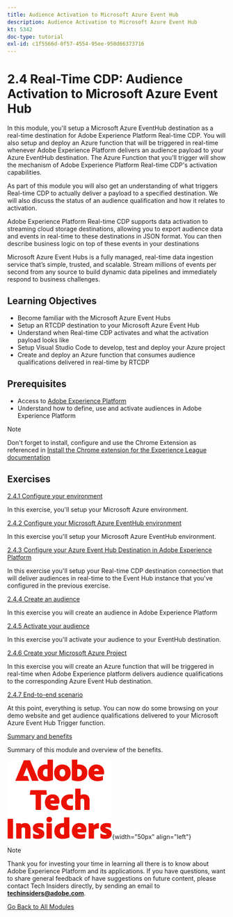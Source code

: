 ```yaml
---
title: Audience Activation to Microsoft Azure Event Hub
description: Audience Activation to Microsoft Azure Event Hub
kt: 5342
doc-type: tutorial
exl-id: c1f5566d-0f57-4554-95ee-950d66373716
---
```

# 2.4 Real-Time CDP: Audience Activation to Microsoft Azure Event Hub

In this module, you'll setup a Microsoft Azure EventHub destination as a real-time destination for Adobe Experience Platform Real-time CDP. You will also setup and deploy an Azure function that will be triggered in real-time whenever Adobe Experience Platform delivers an audience payload to your Azure EventHub destination. The Azure Function that you'll trigger will show the mechanism of Adobe Experience Platform Real-time CDP's activation capabilities.

As part of this module you will also get an understanding of what triggers Real-time CDP to actually deliver a payload to a specified destination. We will also discuss the status of an audience qualification and how it relates to activation.

Adobe Experience Platform Real-time CDP supports data activation to streaming cloud storage destinations, allowing you to export audience data and events in real-time to these destinations in JSON format. You can then describe business logic on top of these events in your destinations

Microsoft Azure Event Hubs is a fully managed, real-time data ingestion service that’s simple, trusted, and scalable. Stream millions of events per second from any source to build dynamic data pipelines and immediately respond to business challenges.

## Learning Objectives

- Become familiar with the Microsoft Azure Event Hubs
- Setup an RTCDP destination to your Microsoft Azure Event Hub
- Understand when Real-time CDP activates and what the activation payload looks like
- Setup Visual Studio Code to develop, test and deploy your Azure project
- Create and deploy an Azure function that consumes audience qualifications delivered in real-time by RTCDP

## Prerequisites

- Access to [Adobe Experience Platform](https://experience.adobe.com/platform)
- Understand how to define, use and activate audiences in Adobe Experience Platform

>[!NOTE]
>
>Don't forget to install, configure and use the Chrome Extension as referenced in [Install the Chrome extension for the Experience League documentation](../../../getting-started/gettingstarted/ex1.md)

## Exercises

[2.4.1 Configure your environment](./ex1.md)

In this exercise, you'll setup your Microsoft Azure environment.

[2.4.2 Configure your Microsoft Azure EventHub environment](./ex2.md)

In this exercise you'll setup your Microsoft Azure EventHub environment.

[2.4.3 Configure your Azure Event Hub Destination in Adobe Experience Platform](./ex3.md)

In this exercise you'll setup your Real-time CDP destination connection that will deliver audiences in real-time to the Event Hub instance that you've configured in the previous exercise.

[2.4.4 Create an audience](./ex4.md)

In this exercise you will create an audience in Adobe Experience Platform

[2.4.5 Activate your audience](./ex5.md)

In this exercise you'll activate your audience to your  EventHub destination.

[2.4.6 Create your Microsoft Azure Project](./ex6.md)

In this exercise you will create an Azure function that will be triggered in real-time when Adobe Experience platform delivers audience qualifications to the corresponding Azure Event Hub destination.

[2.4.7 End-to-end scenario](./ex7.md)

At this point, everything is setup. You can now do some browsing on your demo website and get audience qualifications delivered to your Microsoft Azure Event Hub Trigger function.  

[Summary and benefits](./summary.md)

Summary of this module and overview of the benefits.

![Tech Insiders](./../../../../assets/images/techinsiders.png){width="50px" align="left"}

>[!NOTE]
>
>Thank you for investing your time in learning all there is to know about Adobe Experience Platform and its applications. If you have questions, want to share general feedback of have suggestions on future content, please contact Tech Insiders directly, by sending an email to **techinsiders@adobe.com**.

[Go Back to All Modules](./../../../../overview.md)
